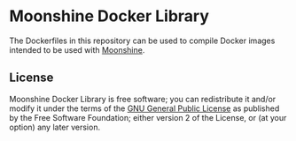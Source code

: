 # Moonshine Docker Library

The Dockerfiles in this repository can be used to compile Docker images intended to be used with
[Moonshine](https://github.com/10up/Moonshine).

## License

Moonshine Docker Library is free software; you can redistribute it and/or modify it under the terms of the [GNU General
Public License](http://www.gnu.org/licenses/gpl-2.0.html) as published by the Free Software Foundation; either version
2 of the License, or (at your option) any later version.